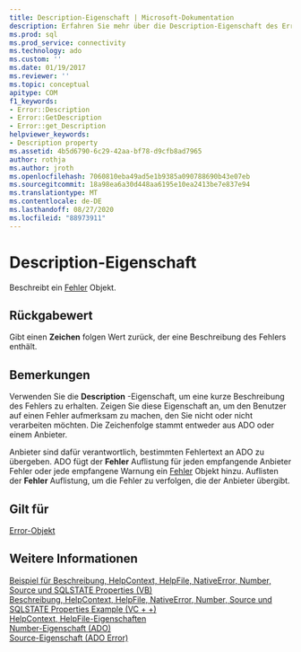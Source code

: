 ```yaml
---
title: Description-Eigenschaft | Microsoft-Dokumentation
description: Erfahren Sie mehr über die Description-Eigenschaft des Error-Objekts in ADO, das einen Zeichen folgen Wert zurückgibt, der eine Beschreibung des Fehlers enthält.
ms.prod: sql
ms.prod_service: connectivity
ms.technology: ado
ms.custom: ''
ms.date: 01/19/2017
ms.reviewer: ''
ms.topic: conceptual
apitype: COM
f1_keywords:
- Error::Description
- Error::GetDescription
- Error::get_Description
helpviewer_keywords:
- Description property
ms.assetid: 4b5d6790-6c29-42aa-bf78-d9cfb8ad7965
author: rothja
ms.author: jroth
ms.openlocfilehash: 7060810eba49ad5e1b9385a090788690b43e07eb
ms.sourcegitcommit: 18a98ea6a30d448aa6195e10ea2413be7e837e94
ms.translationtype: MT
ms.contentlocale: de-DE
ms.lasthandoff: 08/27/2020
ms.locfileid: "88973911"
---
```

# <a name="description-property"></a>Description-Eigenschaft
Beschreibt ein [Fehler](../../../ado/reference/ado-api/error-object.md) Objekt.  
  
## <a name="return-value"></a>Rückgabewert  
 Gibt einen **Zeichen** folgen Wert zurück, der eine Beschreibung des Fehlers enthält.  
  
## <a name="remarks"></a>Bemerkungen  
 Verwenden Sie die **Description** -Eigenschaft, um eine kurze Beschreibung des Fehlers zu erhalten. Zeigen Sie diese Eigenschaft an, um den Benutzer auf einen Fehler aufmerksam zu machen, den Sie nicht oder nicht verarbeiten möchten. Die Zeichenfolge stammt entweder aus ADO oder einem Anbieter.  
  
 Anbieter sind dafür verantwortlich, bestimmten Fehlertext an ADO zu übergeben. ADO fügt der **Fehler** Auflistung für jeden empfangende Anbieter Fehler oder jede empfangene Warnung ein [Fehler](../../../ado/reference/ado-api/error-object.md) Objekt hinzu. Auflisten der **Fehler** Auflistung, um die Fehler zu verfolgen, die der Anbieter übergibt.  
  
## <a name="applies-to"></a>Gilt für  
 [Error-Objekt](../../../ado/reference/ado-api/error-object.md)  
  
## <a name="see-also"></a>Weitere Informationen  
 [Beispiel für Beschreibung, HelpContext, HelpFile, NativeError, Number, Source und SQLSTATE Properties (VB)](../../../ado/reference/ado-api/description-helpcontext-helpfile-nativeerror-number-source-example-vb.md)   
 [Beschreibung, HelpContext, HelpFile, NativeError, Number, Source und SQLSTATE Properties Example (VC + +)](../../../ado/reference/ado-api/description-helpcontext-helpfile-nativeerror-number-source-example-vc.md)   
 [HelpContext, HelpFile-Eigenschaften](../../../ado/reference/ado-api/helpcontext-helpfile-properties.md)   
 [Number-Eigenschaft (ADO)](../../../ado/reference/ado-api/number-property-ado.md)   
 [Source-Eigenschaft (ADO Error)](../../../ado/reference/ado-api/source-property-ado-error.md)
